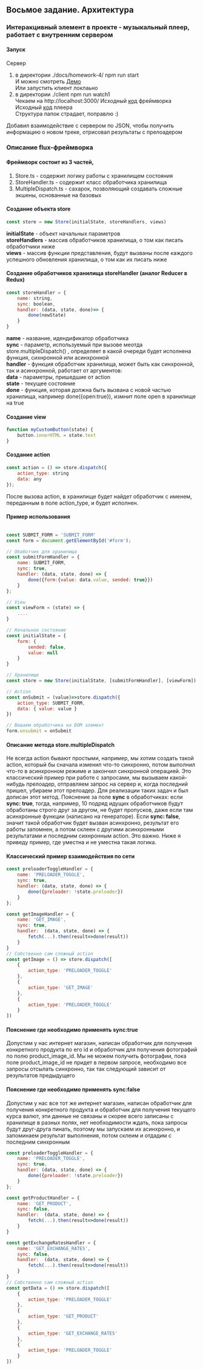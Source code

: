## Восьмое задание. Архитектура

### Интеракцивный элемент в проекте - музыкальный плеер, работает с внутренним сервером
#### Запуск
Сервер
1) в директории ./docs/homework-4/ npm run start <br/>
И можно смотреть [Демо](https://pomkaize.github.io/shri-homework/homework-8(client)/index.html)<br/>
Или запустить клиент локлаьно
2) в директории ./client npm run watch1 <br/>
Чекаем на http://localhost:3000/
Исходный [код](https://github.com/Pomkaize/shri-homework/tree/master/client/src/framework) фреймворка<br/>
Исходный [код](https://github.com/Pomkaize/shri-homework/blob/master/client/src/components/library/player/player.ts) плеера <br/>
Структура папок страдает, поправлю :)

Добавил взаимодействие с сервером по JSON, чтобы получить информацию о новом треке, отрисовал результаты с прелоадером

### Описание flux-фреймворка
#### Фреймворк состоит из 3 частей,
1. Store.ts - содержит логику работы с хранилищем состояния
2. StoreHandler.ts - содержит класс обработчика хранилища
3. MultipleDispatch.ts - сахарок, позволяющий создавать сложные экшены, основанные на базовых

#### Создание объекта store
```js
const store = new Store(initialState, storeHandlers, views)
```
**initialState** - объект начальных параметров<br/>
**storeHandlers** - массив обработчиков хранилища, о том как писать обработчики ниже<br/>
**views** - массив функции представления, будут вызваны после каждого успешного обновления хранилища, о том как их
писать ниже

#### Создание обработчиков хранилища storeHandler (аналог Reducer в Redux)
```js
const storeHandler = {
    name: string,
    sync: boolean,
    handler: (data, state, done)=> {
        done(newState)
    }
}
```
**name** - название, идендификатор обработчика<br/>
**sync** - параметр, используемый при вызове меотда store.multipleDispatch() , определяет в какой
очереди будет исполнена функция, сихнронной или асинхронной<br/>
**handler** - функция обработчик хранилища, может быть как синхронной, так и асинхронной, работает от аргументов:<br/>
**data** - параметры, пришедшие от action<br/>
**state** - текущее состояние<br/>
**done** - функция, которая должна быть вызвана с новой частью хранилища, например done({open:true}), измнит поле open в
  хранилище на true

#### Создание view
```js
function myCustomButton(state) {
    button.innerHTML = state.text
}
```

#### Создание action
```js
const action = () => store.dispatch({
    action_type: string
    data: any
});
```
После вызова action, в хранилище будет найдет обработчик с именем, переданным в поле action_type, и будет исполнен.

#### Пример использования
```js

const SUBMIT_FORM = 'SUBMIT_FORM'
const form = document.getElementById('#form');

// Обаботчик для хранилища
const submitFormHandler = {
    name: SUBMIT_FORM,
    sync: true,
    handler: (data, state, done) => {
        done({form:{value: data.value, sended: true}})
    }
};

// View
const viewForm = (state) => {
    ....
}

// Начальное состояние
const initialState = {
    form: {
        sended: false,
        value: null
    }
}

// Хранилище
const store = new Store(initialState, [submitFormHandler], [viewForm])

// Action
const onSubmit = (value)=>store.dispatch({
    action_type: SUBMIT_FORM,
    data: { value: value }
})

// Вешаем обработчика на DOM элемент
form.onsubmit = onSubmit

```

#### Описание метода store.multipleDispatch
Не всегда action бывают простыми, например, мы хотим создать такой action, который бы сначала изменил что-то
синхронно, потом выполнил что-то в асинхронном режиме и закончил синхронной операцией. Это классический пример при
работе с запросами, мы вызываем какой-нибудь прелоадер, отправляем запрос на сервер и, когда последний
пришел, убираем этот прелоадер. Для реализации таких задач и был дописан этот метод.
Пояснение за поле **sync** в обработчиках: если **sync: true**, тогда, например, 10 подряд идущих обработчиков будут
обработаны
строго друг за другом, не будет пропусков, даже если там асинхронные функции (написано на
генераторе). Если **sync: false**, значит такой обработчик будет вызван асинхронно, результат его работы запомнен, а
потом
склеен с другими асинхронными результатами и последним сихнронным action. Это важно. Ниже я приведу пример, где уместна
и не уместна такая логика.

#### Классический пример взаимодействия по сети
```js
const preloaderToggleHandler = {
    name: 'PRELOADER_TOGGLE',
    sync: true,
    handler: (data, state, done) => {
        done({preloader: !state.preloader})
    }
};

const getImageHandler = {
    name: 'GET_IMAGE',
    sync: true,
    handler:  (data, state, done) => {
        fetch(...).then(result=>done(result))
    }
}
// Собственно сам сложный action
const getImage = () => store.dispatch([
    {
        action_type: 'PRELOADER_TOGGLE'
    },
    {
        action_type: 'GET_IMAGE'
    },
    {
        action_type: 'PRELOADER_TOGGLE'
    }
])
```
#### Пояснение где необходимо применять sync:true
Допустим у нас интернет магазин, написан обработчик для получения конкретного продукта по его id и обработчик для
получения фотографий по полю product_image_id. Мы не можем получить фотографии, пока поле product_image_id не
придет в первом запросе, необходимо все запросы отсылать синхронно, так так следующий зависит от результатов
предыдущего
#### Пояснение где необходимо применять sync:false
Допустим у нас все тот же интернет магазин, написан обработчик для получения конкретного продукта и обработчик для
получения текущего курса валют, эти данные не связаны и скорее всего записаны с хранилище в разных полях, нет
необходимости ждать, пока запросы будут друг-друга пинать,
поэтому мы запускаем их асинхронно, и запоминаем результат выполнения, потом склеим и отдадим с последним синхронным
```js
const preloaderToggleHandler = {
    name: 'PRELOADER_TOGGLE',
    sync: true,
    handler: (data, state, done) => {
        done({preloader: !state.preloader})
    }
};

const getProductHandler = {
    name: 'GET_PRODUCT',
    sync: false,
    handler:  (data, state, done) => {
        fetch(...).then(result=>done(result))
    }
}

const getExchangeRatesHandler = {
    name: 'GET_EXCHANGE_RATES',
    sync: false,
    handler:  (data, state, done) => {
        fetch(...).then(result=>done(result))
    }
}
// Собственно сам сложный action
const getData = () => store.dispatch([
    {
        action_type: 'PRELOADER_TOGGLE'
    },
    {
        action_type: 'GET_PRODUCT'
    },
    {
        action_type: 'GET_EXCHANGE_RATES'
    },
    {
        action_type: 'PRELOADER_TOGGLE'
    }
])
```